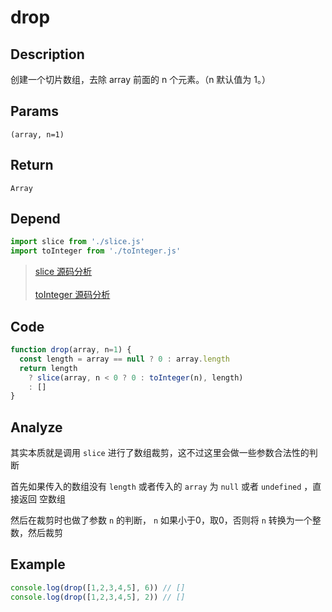 # drop

## Description
创建一个切片数组，去除 array 前面的 n 个元素。（n 默认值为 1。）
## Params
`(array, n=1)`
## Return
`Array`
## Depend
```js
import slice from './slice.js'
import toInteger from './toInteger.js'
```
> [slice 源码分析](./slice.md)
> <br/>
> <br/>
> [toInteger 源码分析](./toInteger.md)
> 

## Code
```js
function drop(array, n=1) {
  const length = array == null ? 0 : array.length
  return length
    ? slice(array, n < 0 ? 0 : toInteger(n), length)
    : []
}
```
## Analyze
其实本质就是调用 `slice` 进行了数组裁剪，这不过这里会做一些参数合法性的判断

首先如果传入的数组没有 `length` 或者传入的 `array` 为 `null` 或者 `undefined` ，直接返回 空数组

然后在裁剪时也做了参数 `n` 的判断， `n` 如果小于0，取0，否则将 `n` 转换为一个整数，然后裁剪

## Example
```js
console.log(drop([1,2,3,4,5], 6)) // []
console.log(drop([1,2,3,4,5], 2)) // []
```
